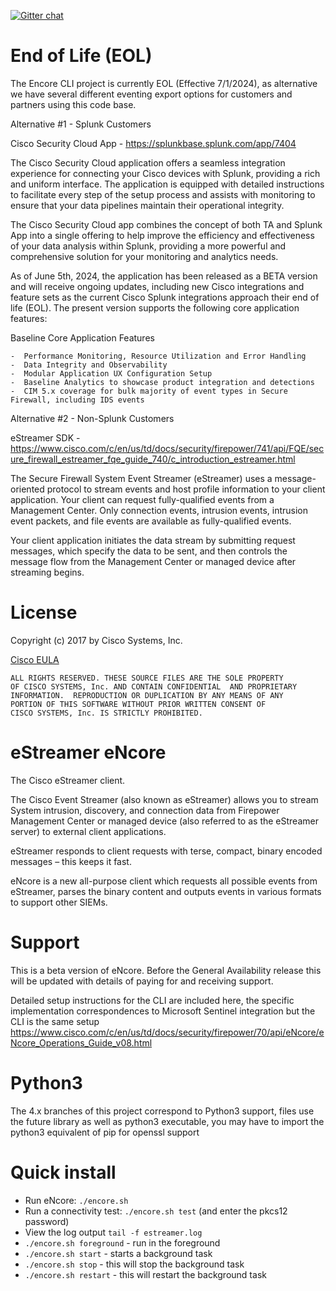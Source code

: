 [![Gitter chat](https://img.shields.io/badge/gitter-join%20chat-brightgreen.svg)](https://gitter.im/CiscoSecurity/Lobby "Gitter chat")

# End of Life (EOL)

The Encore CLI project is currently EOL (Effective 7/1/2024), as alternative we have several different eventing export options for customers and partners using this code base.

Alternative #1 - Splunk Customers

Cisco Security Cloud App - https://splunkbase.splunk.com/app/7404

The Cisco Security Cloud application offers a seamless integration experience for connecting your Cisco devices with Splunk, providing a rich and uniform interface. The application is equipped with detailed instructions to facilitate every step of the setup process and assists with monitoring to ensure that your data pipelines maintain their operational integrity.

The Cisco Security Cloud app combines the concept of both TA and Splunk App into a single offering to help improve the efficiency and effectiveness of your data analysis within Splunk, providing a more powerful and comprehensive solution for your monitoring and analytics needs.

As of June 5th, 2024, the application has been released as a BETA version and will receive ongoing updates, including new Cisco integrations and feature sets as the current Cisco Splunk integrations approach their end of life (EOL). The present version supports the following core application features:

Baseline Core Application Features

    -  Performance Monitoring, Resource Utilization and Error Handling
    -  Data Integrity and Observability
    -  Modular Application UX Configuration Setup 
    -  Baseline Analytics to showcase product integration and detections
    -  CIM 5.x coverage for bulk majority of event types in Secure Firewall, including IDS events
    
Alternative #2 - Non-Splunk Customers

eStreamer SDK - https://www.cisco.com/c/en/us/td/docs/security/firepower/741/api/FQE/secure_firewall_estreamer_fqe_guide_740/c_introduction_estreamer.html

The Secure Firewall System Event Streamer (eStreamer) uses a message-oriented protocol to stream events and host profile information to your client application. Your client can request fully-qualified events from a Management Center. Only connection events, intrusion events, intrusion event packets, and file events are available as fully-qualified events.

Your client application initiates the data stream by submitting request messages, which specify the data to be sent, and then controls the message flow from the Management Center or managed device after streaming begins. 

# License

Copyright (c) 2017 by Cisco Systems, Inc.

[Cisco EULA](http://www.cisco.com/c/en/us/about/legal/cloud-and-software/software-terms.html)

    ALL RIGHTS RESERVED. THESE SOURCE FILES ARE THE SOLE PROPERTY
    OF CISCO SYSTEMS, Inc. AND CONTAIN CONFIDENTIAL  AND PROPRIETARY
    INFORMATION.  REPRODUCTION OR DUPLICATION BY ANY MEANS OF ANY
    PORTION OF THIS SOFTWARE WITHOUT PRIOR WRITTEN CONSENT OF
    CISCO SYSTEMS, Inc. IS STRICTLY PROHIBITED.

# eStreamer eNcore
The Cisco eStreamer client. 

The Cisco Event Streamer (also known as eStreamer) allows you to stream System intrusion,
discovery, and connection data from Firepower Management Center or managed device (also
referred to as the eStreamer server) to external client applications.

eStreamer responds to client requests with terse, compact, binary encoded messages – this
keeps it fast.

eNcore is a new all-purpose client which requests all possible events from eStreamer, parses
the binary content and outputs events in various formats to support other SIEMs.

# Support
This is a beta version of eNcore. Before the General Availability release this will be
updated with details of paying for and receiving support.

Detailed setup instructions for the CLI are included here, the specific implementation correspondences to Microsoft Sentinel integration but the CLI is the same setup
https://www.cisco.com/c/en/us/td/docs/security/firepower/70/api/eNcore/eNcore_Operations_Guide_v08.html

# Python3

The 4.x branches of this project correspond to Python3 support, files use the future library as well as python3 executable, you may have to import the python3 equivalent of pip for openssl support

# Quick install
* Run eNcore: `./encore.sh`
* Run a connectivity test: `./encore.sh test` (and enter the pkcs12 password)
* View the log output `tail -f estreamer.log`
* `./encore.sh foreground` - run in the foreground
* `./encore.sh start` - starts a background task
* `./encore.sh stop` - this will stop the background task
* `./encore.sh restart` - this will restart the background task
